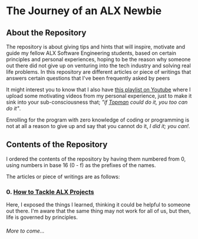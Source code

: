 # The Journey of an **ALX** Newbie
## About the Repository
The repository is about giving tips and hints that will inspire, motivate and guide my fellow ALX Software Engineering students, based on certain principles and personal experiences, hoping to be the reason why someone out there did not give up on venturing into the tech industry and solving real life problems.
In this repository are different articles or piece of writings that answers certain questions that I've been frequently asked by peers

It might interest you to know that I also have [this playlist on Youtube](https://www.youtube.com/playlist?list=PLU10dryLOLEEh4f5cEsx68yR4y8GWLSNS) where I upload some motivating videos from my personal experience, just to make it sink into your sub-consciousness that; *"if [Topman](https://github.com/tpauldike) could do it, you too can do it"*.

Enrolling for the program with zero knowledge of coding or programming is not at all a reason to give up and say that you cannot do it, *I did it; you can!*.

## Contents of the Repository
I ordered the contents of the repository by having them numbered from 0, using numbers in base 16 (0 - f) as the prefixes of the names.

The articles or piece of writings are as follows:
### 0. [How to Tackle ALX Projects](./0-tackling_alx_projects.md)
Here, I exposed the things I learned, thinking it could be helpful to someone out there. I'm aware that the same thing may not work for all of us, but then, life is governed by principles.

###### *More to come...*
